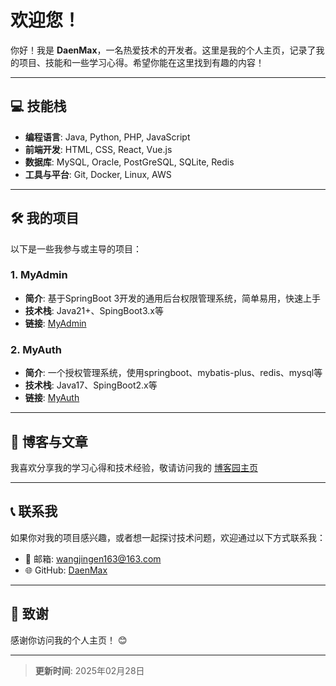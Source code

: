 # 欢迎您！

你好！我是 **DaenMax**，一名热爱技术的开发者。这里是我的个人主页，记录了我的项目、技能和一些学习心得。希望你能在这里找到有趣的内容！

---


## 💻 技能栈

- **编程语言**: Java, Python, PHP, JavaScript
- **前端开发**: HTML, CSS, React, Vue.js
- **数据库**: MySQL, Oracle, PostGreSQL, SQLite, Redis
- **工具与平台**: Git, Docker, Linux, AWS

---

## 🛠️ 我的项目

以下是一些我参与或主导的项目：

### 1. MyAdmin
- **简介**: 基于SpringBoot 3开发的通用后台权限管理系统，简单易用，快速上手
- **技术栈**: Java21+、SpingBoot3.x等
- **链接**: [MyAdmin](https://github.com/daenmax/MyAdmin)

### 2. MyAuth
- **简介**: 一个授权管理系统，使用springboot、mybatis-plus、redis、mysql等
- **技术栈**: Java17、SpingBoot2.x等
- **链接**: [MyAuth](https://github.com/daenmax/MyAuth)

---

## 📝 博客与文章

我喜欢分享我的学习心得和技术经验，敬请访问我的 [博客园主页](https://www.cnblogs.com/daen)

---

## 📞 联系我

如果你对我的项目感兴趣，或者想一起探讨技术问题，欢迎通过以下方式联系我：

- 📧 邮箱: wangjingen163@163.com
- 🌐 GitHub: [DaenMax](https://github.com/daenmax)

---

## 🙏 致谢

感谢你访问我的个人主页！ 😊

---

> **更新时间**: 2025年02月28日
